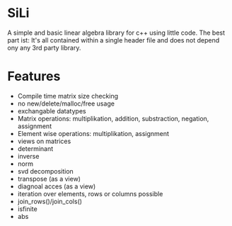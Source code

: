 # SiLi
A simple and basic linear algebra library for c++ using little code.
The best part ist: 
It's all contained within a single header file and does not depend ony any 3rd party library. 

# Features
* Compile time matrix size checking
* no new/delete/malloc/free usage
* exchangable datatypes
* Matrix operations: multiplikation, addition, substraction, negation, assignment
* Element wise operations: multiplikation, assignment
* views on matrices
* determinant
* inverse
* norm
* svd decomposition
* transpose (as a view)
* diagnoal acces (as a view)
* iteration over elements, rows or columns possible
* join_rows()/join_cols()
* isfinite
* abs
